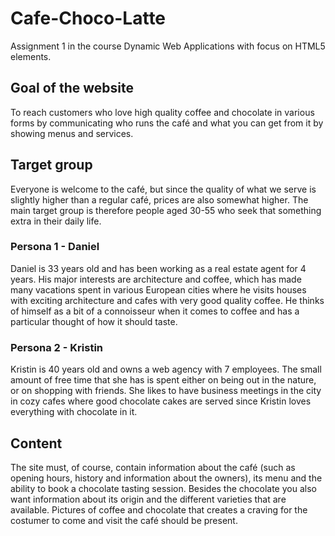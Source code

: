 # Cafe-Choco-Latte
Assignment 1 in the course Dynamic Web Applications with focus on HTML5 elements.

## Goal of the website
To reach customers who love high quality coffee and chocolate in various forms by
communicating who runs the café and what you can get from it by showing menus and
services.

## Target group
Everyone is welcome to the café, but since the quality of what we serve is slightly higher
than a regular café, prices are also somewhat higher. The main target group
is therefore people aged 30-55 who seek that something extra in their daily life.

### Persona 1 - Daniel
Daniel is 33 years old and has been working as a real estate agent for 4 years.
His major interests are architecture and coffee, which has made many
vacations spent in various European cities where he visits houses
with exciting architecture and cafes with very good quality coffee. He thinks of
himself as a bit of a connoisseur when it comes to coffee and has a particular thought
of how it should taste.

### Persona 2 - Kristin
Kristin is 40 years old and owns a web agency with 7 employees. The small amount of
free time that she has is spent either on being out in the nature, or on shopping
with friends. She likes to have business meetings in the city in cozy cafes where
good chocolate cakes are served since Kristin loves everything with chocolate in it.

## Content
The site must, of course, contain information about the café (such as opening hours, history and information about
the owners), its menu and the ability to book a chocolate tasting session. Besides the chocolate
you also want information about its origin and the different varieties that are available. Pictures
of coffee and chocolate that creates a craving for the costumer to come and visit the café should be present.
